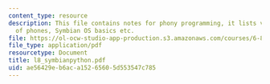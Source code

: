 ```yaml
---
content_type: resource
description: This file contains notes for phony programming, it lists various kinds
  of phones, Symbian OS basics etc.
file: https://ol-ocw-studio-app-production.s3.amazonaws.com/courses/6-883-pervasive-human-centric-computing-sma-5508-spring-2006/ae56429eb6aca15265605d553547c785_l8_symbianpython.pdf
file_type: application/pdf
resourcetype: Document
title: l8_symbianpython.pdf
uid: ae56429e-b6ac-a152-6560-5d553547c785
---
```

